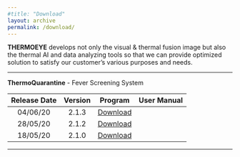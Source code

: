 ```yaml
---
#title: "Download"
layout: archive
permalink: /download/
---
```


<!-- {% include feature_row id="row" type="left" %}
**Lastest Version**  
ThermoQuarantine 2.1.0    <a href="https://docs.google.com/uc?export=download&id=1M86qxJPFL2PlJ8QW53Cnxh4HBAQpUZau" class="btn btn--primary">Download</a>  

**Document**  
User Manual <a href="https://docs.google.com/uc?export=download&id=19vuuUHIYM0-sjybeaGxIsERuLFu6H2_v" class="btn btn--primary">Download</a> -->

**THERMOEYE** develops not only the visual & thermal fusion image but also the thermal AI and data analyzing tools so that we can provide optimized solution to satisfy our customer’s various purposes and needs.

---

**ThermoQuarantine** - Fever Screening System

| Release Date | Version | Program | User Manual |
|:---------:|:---------:|:---------:|:---------:|
| 04/06/20 | 2.1.3 | <a href="https://docs.google.com/uc?export=download&id=1mxCbizQ-pfslYagtBI_7qYO_n-amVQsk" class="btn btn--primary">Download</a> | | |
| 28/05/20 | 2.1.2 | <a href="https://docs.google.com/uc?export=download&id=1Bdcx7_bKJs8hx4eh51aEUuZZauU-alWP" class="btn btn--primary">Download</a> | | <a href="https://docs.google.com/uc?export=download&id=1sbdMsvB21nthq-iyi48G6fk48s6TPtEm" class="btn btn--primary">Download</a> |
| 18/05/20 | 2.1.0 | <a href="https://docs.google.com/uc?export=download&id=1M86qxJPFL2PlJ8QW53Cnxh4HBAQpUZau" class="btn btn--primary">Download</a> |  | <a href="https://docs.google.com/uc?export=download&id=1M86qxJPFL2PlJ8QW53Cnxh4HBAQpUZau" class="btn btn--primary">Download</a>  |

---
